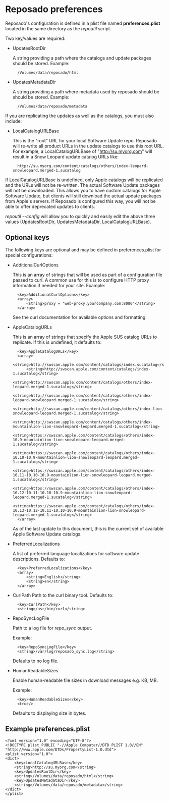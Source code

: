 # Reposado preferences

Reposado's configuration is defined in a plist file named **preferences.plist** located in the same directory as the *repoutil* script.

Two key/values are required:

- UpdatesRootDir
   
	A string providing a path where the catalogs and update packages should be stored. Example: 
	
		/Volumes/data/reposado/html

- UpdatesMetadataDir
    
	A string providing a path where metadata used by reposado should be should be stored. Example: 
		
		/Volumes/data/reposado/metadata

If you are replicating the updates as well as the catalogs, you must also include:

- LocalCatalogURLBase
    
    This is the "root" URL for your local Software Update repo. Reposado will re-write all product URLs in the update catalogs to use this root URL. For example, a LocalCatalogURLBase of "http://su.myorg.com" will result in a Snow Leopard update catalog URLs like:

		http://su.myorg.com/content/catalogs/others/index-leopard-snowleopard.merged-1.sucatalog

If LocalCatalogURLBase is undefined, only Apple catalogs will be replicated and the URLs will not be re-written.  The actual Software Update packages will not be downloaded. This allows you to have custom catalogs for Apple Software Update, but clients will still download the actual update packages from Apple's servers. If Reposado is configured this way, you will not be able to offer deprecated updates to clients.

*repoutil --config* will allow you to quickly and easily edit the above three values (UpdatesRootDir, UpdatesMetadataDir, LocalCatalogURLBase).


## Optional keys


The following keys are optional and may be defined in preferences.plist for special configurations:

- AdditionalCurlOptions
    
    This is an array of strings that will be used as part of a configuration file passed to curl. A common use for this is to configure HTTP proxy information if needed for your site. Example:
    
	    <key>AdditionalCurlOptions</key>
	    <array>
	        <string>proxy = "web-proxy.yourcompany.com:8080"</string>
	    </array>

	See the curl documentation for available options and formatting.

- AppleCatalogURLs

	This is an array of strings that specify the Apple SUS catalog URLs to replicate. If this is undefined, it defaults to:

		<key>AppleCatalogURLs</key>
		<array>
		    <string>http://swscan.apple.com/content/catalogs/index.sucatalog</string>
		    <string>http://swscan.apple.com/content/catalogs/index-1.sucatalog</string>
		    <string>http://swscan.apple.com/content/catalogs/others/index-leopard.merged-1.sucatalog</string>
		    <string>http://swscan.apple.com/content/catalogs/others/index-leopard-snowleopard.merged-1.sucatalog</string>
		    <string>http://swscan.apple.com/content/catalogs/others/index-lion-snowleopard-leopard.merged-1.sucatalog</string>
		    <string>http://swscan.apple.com/content/catalogs/others/index-mountainlion-lion-snowleopard-leopard.merged-1.sucatalog</string>
		    <string>https://swscan.apple.com/content/catalogs/others/index-10.9-mountainlion-lion-snowleopard-leopard.merged-1.sucatalog</string>
		    <string>https://swscan.apple.com/content/catalogs/others/index-10.10-10.9-mountainlion-lion-snowleopard-leopard.merged-1.sucatalog</string>
		    <string>https://swscan.apple.com/content/catalogs/others/index-10.11-10.10-10.9-mountainlion-lion-snowleopard-leopard.merged-1.sucatalog</string>
		    <string>https://swscan.apple.com/content/catalogs/others/index-10.12-10.11-10.10-10.9-mountainlion-lion-snowleopard-leopard.merged-1.sucatalog</string>
		    <string>https://swscan.apple.com/content/catalogs/others/index-10.13-10.12-10.11-10.10-10.9-mountainlion-lion-snowleopard-leopard.merged-1.sucatalog</string>
		</array>

	As of the last update to this document, this is the current set of available Apple Software Update catalogs.

- PreferredLocalizations
    
	A list of preferred language localizations for software update descriptions. Defaults to:
    
	    <key>PreferredLocalizations</key>
	    <array>
	        <string>English</string>
	        <string>en</string>
	    </array>

- CurlPath
    Path to the curl binary tool. Defaults to:

	    <key>CurlPath</key>
	    <string>/usr/bin/curl</string>


- RepoSyncLogFile
    
	Path to a log file for *repo_sync* output.
	
	Example:
    
	    <key>RepoSyncLogFile</key>
	    <string>/var/log/reposado_sync.log</string>
    
	Defaults to no log file.

- HumanReadableSizes

	Enable human-readable file sizes in download messages e.g. KB, MB.

	Example:

	    <key>HumanReadableSizes</key>
	    <true/>

	Defaults to displaying size in bytes.


## Example preferences.plist

	<?xml version="1.0" encoding="UTF-8"?>
	<!DOCTYPE plist PUBLIC "-//Apple Computer//DTD PLIST 1.0//EN" "http://www.apple.com/DTDs/PropertyList-1.0.dtd">
	<plist version="1.0">
	<dict>
	    <key>LocalCatalogURLBase</key>
	    <string>http://su.myorg.com</string>
	    <key>UpdatesRootDir</key>
	    <string>/Volumes/data/reposado/html</string>
	    <key>UpdatesMetadataDir</key>
	    <string>/Volumes/data/reposado/metadata</string>
	</dict>
	</plist>